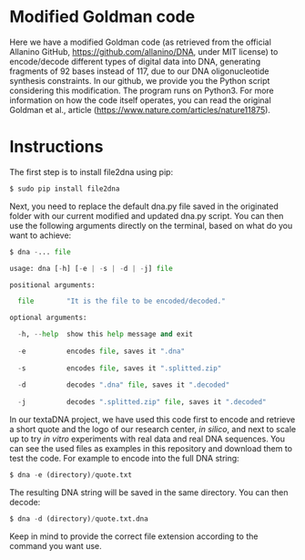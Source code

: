 # Modified Goldman code
Here we have a modified Goldman code (as retrieved from the official Allanino GitHub, https://github.com/allanino/DNA, under MIT license) to encode/decode different types of digital data into DNA, generating fragments of 92 bases instead of 117, due to our DNA oligonucleotide synthesis constraints. 
In our github, we provide you the Python script considering this modification. The program runs on Python3. 
For more information on how the code itself operates, you can read the original Goldman et al., article (https://www.nature.com/articles/nature11875). 

# Instructions
The first step is to install file2dna using pip:

```python
$ sudo pip install file2dna
```

Next, you need to replace the default dna.py file saved in the originated folder with our current modified and updated dna.py script. You can then use the following arguments directly on the terminal, based on what do you want to achieve:

```python
$ dna -... file

usage: dna [-h] [-e | -s | -d | -j] file

positional arguments:

  file        "It is the file to be encoded/decoded."

optional arguments:

  -h, --help  show this help message and exit
  
  -e          encodes file, saves it ".dna"
  
  -s          encodes file, saves it ".splitted.zip"
  
  -d          decodes ".dna" file, saves it ".decoded"
  
  -j          decodes ".splitted.zip" file, saves it ".decoded"
```
In our textaDNA project, we have used this code first to encode and retrieve a short quote and the logo of our research center, <i>in silico</i>, and next to scale up to try <i>in vitro</i> experiments with real data and real DNA sequences. You can see the used files as examples in this repository and download them to test the code. For example to encode into the full DNA string: 

```python
$ dna -e (directory)/quote.txt
```
The resulting DNA string will be saved in the same directory. You can then decode:

```python
$ dna -d (directory)/quote.txt.dna
```
Keep in mind to provide the correct file extension according to the command you want use. 


  
